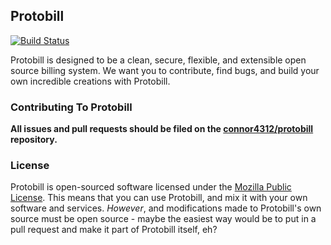 ## Protobill

[![Build Status](https://travis-ci.org/laravel/framework.png)](https://travis-ci.org/laravel/framework)

Protobill is designed to be a clean, secure, flexible, and extensible open source billing system. We want you to contribute, find bugs, and build your own incredible creations with Protobill.

### Contributing To Protobill

**All issues and pull requests should be filed on the [connor4312/protobill](https://github.com/connor4312/protobill.git) repository.**

### License

Protobill is open-sourced software licensed under the [Mozilla Public License](http://www.mozilla.org/MPL/2.0/). This means that you can use Protobill, and mix it with your own software and services. *However*, and modifications made to Protobill's own source must be open source - maybe the easiest way would be to put in a pull request and make it part of Protobill itself, eh?